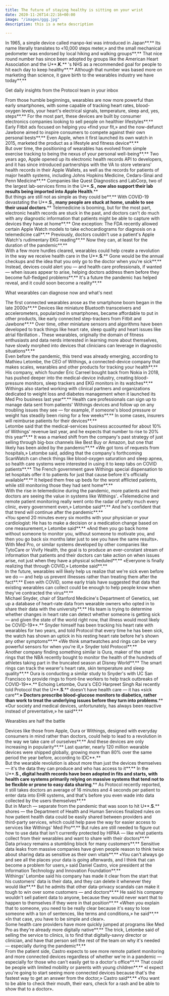 ```yaml
---
title: The future of staying healthy is sitting on your wrist
date: 2020-11-26T14:22:16+00:00
image: "/images/ggg.jpg"
description: this is a meta description

---
```

In 1965, a simple device called manpo-kei was introduced in Japan**.** Its name literally translates to «10,000 steps meter,» and the small mechanical pedometer was endorsed by local hiking and walking groups**.** That nice round number has since been adopted by groups like the American Heart Association and the U**.**K**.** 's NHS as a recommended goal for people to hit each day to keep healthy**.** Although that number was based more on marketing than science, it gave birth to the wearables industry we have today**.**  
  
Get daily insights from the Protocol team in your inbox  
  
From those humble beginnings, wearables are now more powerful than early smartphones, with some capable of tracking heart rates, blood-oxygen levels, your heart's electrical signals, temperature, sleep and, yes, steps**.** For the most part, these devices are built by consumer electronics companies looking to sell people on healthier lifestyles**.** Early Fitbit ads focused on helping you «find your fit,» and the now-defunct Jawbone aimed to inspire consumers to compete against their own personal bests**.** Even Apple, when it first launched its own watch in 2015, marketed the product as a lifestyle and fitness device**.**  
But over time, the positioning of wearables has evolved from simple exercise tracking to being the nexus of your personal well-being**.** Two years ago, Apple opened up its electronic health records API to developers, and it has since introduced partnerships with the VA to store veterans' health records in their Apple Wallets, as well as the records for patients of major health systems, including Johns Hopkins Medicine, Cedars-Sinai and Penn Medicine**.** Companies like Quest Diagnostics and LabCorp, two of the largest lab-services firms in the U**.**S**.**, now also support their lab results being imported into Apple Health**.**  
But things are still not as simple as they could be**.** With COVID-19 devastating the U**.**S**.**, many people are stuck at home, unable to see their usual doctors**.** Telemedicine is booming, but for the most part, electronic health records are stuck in the past, and doctors can't do much with any diagnostic information that patients might be able to capture with devices they have at home**.** One exception: The FDA recently allowed certain Apple Watch models to take echocardiograms for diagnosis on a telemedicine call**.** Previously, doctors couldn't use a patient's Apple Watch's rudimentary EKG reading**.** Now they can, at least for the duration of the pandemic**.**  
With a few more hurdles cleared, wearables could help create a revolution in the way we receive health care in the U**.**S**.** Gone would be the annual checkups and the idea that you only go to the doctor when you're sick**.** Instead, devices could alert you — and health care professionals, if wanted — when issues appear to arise, helping doctors address them before they become full-fledged problems**.** It's a future the pandemic has helped reveal, and it could soon become a reality**.**  
  
What wearables can diagnose now and what's next  
  
The first connected wearables arose as the smartphone boom began in the late 2000s**.** Devices like miniature Bluetooth transceivers and accelerometers, popularized in smartphones, became affordable to put in other products, like early connected step-trackers from Fitbit and Jawbone**.** Over time, other miniature sensors and algorithms have been developed to track things like heart rate, sleep quality and heart issues like atrial fibrillation **.** These wearables, originally the domain of fitness enthusiasts and data nerds interested in learning more about themselves, have slowly morphed into devices that clinicians can leverage in diagnostic situations**.**  
Even before the pandemic, this trend was already emerging, according to Mathieu Letombe, the CEO of Withings, a connected-device company that makes scales, wearables and other products for tracking your health**.** His company, which founder Éric Carreel bought back from Nokia in 2018, has pushed deeper into the medical-device industry, creating blood-pressure monitors, sleep trackers and EKG monitors in its watches**.** Withings also started working with clinical partners and organizations dedicated to weight loss and diabetes management when it launched its Med Pro business last year**.** Health care professionals can sign up to manage data sent from patients' Withings devices and follow up on any troubling issues they see — for example, if someone's blood pressure or weight has steadily been rising for a few weeks**.** In some cases, insurers will reimburse patients for their devices**.**  
Letombe said that the medical-services business accounted for about 10% of Withings' revenue last year, and he expects that number to rise to 20% this year**.** It was a marked shift from the company's past strategy of just selling through big-box channels like Best Buy or Amazon, but one that likely has been aided by the pandemic**.** «We got tons of requests from hospitals,» Letombe said, adding that the company's forthcoming ScanWatch can check things like blood-oxygen saturation and sleep apnea, so health care systems were interested in using it to keep tabs on COVID patients**.** The French government gave Withings special dispensation to let hospitals offer it to patients for just that cause before it's officially available**.** It helped them free up beds for the worst afflicted patients, while still monitoring those they had sent home**.**  
With the rise in telemedicine during the pandemic, more patients and their doctors are seeing the value in systems like Withings'**.** «Telemedicine and remote patient monitoring really went onto the radar of pretty much every clinic, every government even,» Letombe said**.** And he's confident that that trend will continue after the pandemic**.**  
«You spend 20 minutes every six months with your physician or your cardiologist: He has to make a decision or a medication change based on one measurement,» Letombe said**.** «And then you go back home without someone to monitor you, without someone to motivate you, and then you go back six months later just to see you have the same results»**.**  
With Med Pro, or similar systems developed by other companies like TytoCare or Vivify Health, the goal is to produce an ever-constant stream of information that patients and their doctors can take action on when issues arise, not just when they have a physical scheduled**.** «Everyone is finally realizing that through COVID,» Letombe said**.**  
In the future, wearables will likely help us realize that we're sick even before we do — and help us prevent illnesses rather than treating them after the fact**.** Even with COVID, some early trials have suggested that data that existing wearables can collect could be enough to help people know when they've contracted the virus**.**  
Michael Snyder, chair of Stanford Medicine's Department of Genetics, set up a database of heart-rate data from wearable owners who opted in to share their data with the university**.** His team is trying to determine whether changes in heart rate can detect whether someone is getting sick — and given the state of the world right now, that illness would most likely be COVID-19**.** Snyder himself has been tracking his heart rate with wearables for two years, and told Protocol that every time he has been sick, the watch has shown an uptick in his resting heart rate before he's shown any other symptoms**.** «We think smartwatches and rings can be very powerful sensors for when you're ill,» Snyder told Protocol**.**  
Another company finding something similar is Oura, maker of the smart rings that the NBA recently bought to monitor the health of the hundreds of athletes taking part in the truncated season at Disney World**.** The smart rings can track the wearer's heart rate, skin temperature and sleep quality**.** Oura is conducting a similar study to Snyder's with UC San Francisco to provide rings to front-line workers to help track outbreaks of COVID-19**.** Echoing Letombe, Oura's CEO Harpreet Singh Rai recently told Protocol that the U**.**S**.** doesn't have health care — it has «sick care**.**» Doctors prescribe blood-glucose monitors to diabetics, rather than work to treat the underlying issues before they turn into problems**.** «Our society and medical devices, unfortunately, has always been reactive instead of preventative,» he said**.**  
  
Wearables are half the battle  
  
Devices like those from Apple, Oura or Withings, designed with everyday consumers in mind rather than doctors, could help to lead to a revolution in the way we take care of ourselves**.** And these devices are only increasing in popularity**.** Last quarter, nearly 120 million wearable devices were shipped globally, growing more than 80% over the same period the year before, according to IDC**.**  
But the wearable revolution is about more than just the devices themselves — it's the data they can produce and who has access to it**.** In the U**.**S**.**, digital health records have been adopted in fits and starts, with health care systems primarily relying on massive systems that tend not to be flexible or prone to easy data sharing**.** As Protocol recently reported, it still takes doctors an average of 16 minutes and 4 seconds per patient to enter data into EHR systems, and that's before you even wade into data collected by the users themselves**.**  
But in March — separate from the pandemic that was soon to hit U**.**S**.** shores — the Department of Health and Human Services finalized rules on how patient health data could be easily shared between providers and third-party services, which could help pave the way for easier access to services like Withings' Med Pro**.** But rules are still needed to figure out how to use data that isn't currently protected by HIPAA — like what patients collect from their wearables and want to share with their doctors**.**  
Data privacy remains a stumbling block for many customers**.** Sensitive data leaks from massive companies have given people reason to think twice about sharing data as sensitive as their own vitals**.** «You can't always go and see all the places your data is going afterwards, and I think that can become a problem for users,» said Daniel Castro, vice president at the Information Technology and Innovation Foundation**.**  
Withings' Letombe said his company has made it clear from the start that his customers' data is their data, and they can delete it whenever they would like**.** But he admits that other data-privacy scandals can make it tough to win over some customers — and doctors**.** He said his company wouldn't sell patient data to anyone, because they would never want that to happen to themselves if they were in that position**.** «When you explain that to someone, you need to be really clear because it's easy to lose someone with a ton of sentences, like terms and conditions,» he said**.** «In that case, you have to be simple and clear»**.**  
Some health care providers have more quickly jumped at programs like Med Pro as they're already more digitally native**.** The trick, Letombe said of selling the service to clinics, is to find that digitally-savvy director or clinician, and have that person sell the rest of the team on why it's needed — especially during the pandemic**.**  
From the patient side, Castro expects to see more remote patient monitoring and more connected devices regardless of whether we're in a pandemic — especially for those who can't easily get to a doctor's office**.** That could be people with limited mobility or parents with young children**.** «I expect you're going to start seeing more connected devices because that's the fastest way to get an answer from the doctor,» Castro said**.** «You want to be able to check their mouth, their ears, check for a rash and be able to show that to a doctor»**.**